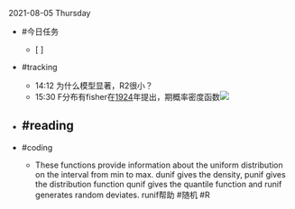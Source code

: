 2021-08-05 Thursday

- #今日任务 
  - [ ] 


- #tracking
  - 14:12 为什么模型显著，R2很小？
  - 15:30 F分布有fisher在[1924](https://baike.baidu.com/item/F%E5%88%86%E5%B8%83/7917090)年提出，期概率密度函数![](https://bookdown.org/hezhijian/book/book_files/figure-html/fdensity-1.png)

- #reading
  - 


- #coding
  - These functions provide information about the uniform distribution on the interval from min to max. dunif gives the density, punif gives the distribution function qunif gives the quantile function and runif generates random deviates. runif帮助 #随机 #R








